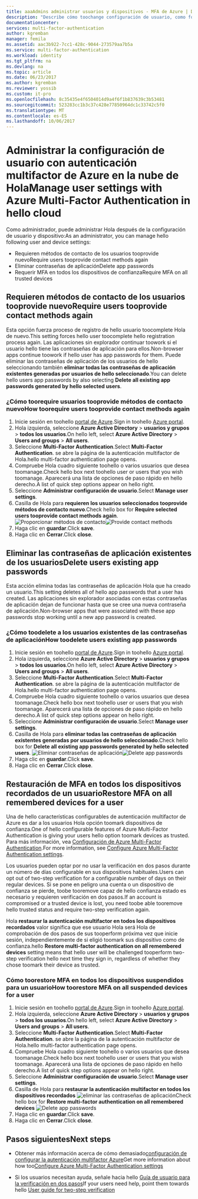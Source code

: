 ```yaml
---
title: aaaAdmins administrar usuarios y dispositivos - MFA de Azure | Documentos de Microsoft
description: "Describe cómo toochange configuración de usuario, como forzar Hola usuarios toodo Hola prueba el proceso de nuevo."
documentationcenter: 
services: multi-factor-authentication
author: kgremban
manager: femila
ms.assetid: aac3b922-7cc1-428c-9044-273579aa7b5a
ms.service: multi-factor-authentication
ms.workload: identity
ms.tgt_pltfrm: na
ms.devlang: na
ms.topic: article
ms.date: 06/23/2017
ms.author: kgremban
ms.reviewer: yossib
ms.custom: it-pro
ms.openlocfilehash: 8c35435e4f6504014d9a4f6f1b837639c3b53481
ms.sourcegitcommit: 523283cc1b3c37c428e77850964dc1c33742c5f0
ms.translationtype: MT
ms.contentlocale: es-ES
ms.lasthandoff: 10/06/2017
---
```

# <a name="manage-user-settings-with-azure-multi-factor-authentication-in-hello-cloud"></a><span data-ttu-id="69f1e-103">Administrar la configuración de usuario con autenticación multifactor de Azure en la nube de Hola</span><span class="sxs-lookup"><span data-stu-id="69f1e-103">Manage user settings with Azure Multi-Factor Authentication in hello cloud</span></span>
<span data-ttu-id="69f1e-104">Como administrador, puede administrar Hola después de la configuración de usuario y dispositivo:</span><span class="sxs-lookup"><span data-stu-id="69f1e-104">As an administrator, you can manage hello following user and device settings:</span></span>

* <span data-ttu-id="69f1e-105">Requieren métodos de contacto de los usuarios tooprovide nuevo</span><span class="sxs-lookup"><span data-stu-id="69f1e-105">Require users tooprovide contact methods again</span></span>
* <span data-ttu-id="69f1e-106">Eliminar contraseñas de aplicación</span><span class="sxs-lookup"><span data-stu-id="69f1e-106">Delete app passwords</span></span>
* <span data-ttu-id="69f1e-107">Requerir MFA en todos los dispositivos de confianza</span><span class="sxs-lookup"><span data-stu-id="69f1e-107">Require MFA on all trusted devices</span></span> 

## <a name="require-users-tooprovide-contact-methods-again"></a><span data-ttu-id="69f1e-108">Requieren métodos de contacto de los usuarios tooprovide nuevo</span><span class="sxs-lookup"><span data-stu-id="69f1e-108">Require users tooprovide contact methods again</span></span>
<span data-ttu-id="69f1e-109">Esta opción fuerza proceso de registro de hello usuario toocomplete Hola de nuevo.</span><span class="sxs-lookup"><span data-stu-id="69f1e-109">This setting forces hello user toocomplete hello registration process again.</span></span> <span data-ttu-id="69f1e-110">Las aplicaciones sin explorador continuar toowork si el usuario hello tiene las contraseñas de aplicación para ellos.</span><span class="sxs-lookup"><span data-stu-id="69f1e-110">Non-browser apps continue toowork if hello user has app passwords for them.</span></span>  <span data-ttu-id="69f1e-111">Puede eliminar las contraseñas de aplicación de los usuarios de hello seleccionando también **eliminar todas las contraseñas de aplicación existentes generadas por usuarios de hello seleccionado**.</span><span class="sxs-lookup"><span data-stu-id="69f1e-111">You can delete hello users app passwords by also selecting **Delete all existing app passwords generated by hello selected users**.</span></span>

### <a name="how-toorequire-users-tooprovide-contact-methods-again"></a><span data-ttu-id="69f1e-112">¿Cómo toorequire usuarios tooprovide métodos de contacto nuevo</span><span class="sxs-lookup"><span data-stu-id="69f1e-112">How toorequire users tooprovide contact methods again</span></span>
1. <span data-ttu-id="69f1e-113">Inicie sesión en toohello [portal de Azure](https://portal.azure.com).</span><span class="sxs-lookup"><span data-stu-id="69f1e-113">Sign in toohello [Azure portal](https://portal.azure.com).</span></span>
2. <span data-ttu-id="69f1e-114">Hola izquierda, seleccione **Azure Active Directory** > **usuarios y grupos** > **todos los usuarios**.</span><span class="sxs-lookup"><span data-stu-id="69f1e-114">On hello left, select **Azure Active Directory** > **Users and groups** > **All users**.</span></span>
3. <span data-ttu-id="69f1e-115">Seleccione **Multi-Factor Authentication**.</span><span class="sxs-lookup"><span data-stu-id="69f1e-115">Select **Multi-Factor Authentication**.</span></span> <span data-ttu-id="69f1e-116">se abre la página de la autenticación multifactor de Hola.</span><span class="sxs-lookup"><span data-stu-id="69f1e-116">hello multi-factor authentication page opens.</span></span> 
4. <span data-ttu-id="69f1e-117">Compruebe Hola cuadro siguiente toohello o varios usuarios que desea toomanage.</span><span class="sxs-lookup"><span data-stu-id="69f1e-117">Check hello box next toohello user or users that you wish toomanage.</span></span> <span data-ttu-id="69f1e-118">Aparecerá una lista de opciones de paso rápido en hello derecho.</span><span class="sxs-lookup"><span data-stu-id="69f1e-118">A list of quick step options appear on hello right.</span></span> 
5. <span data-ttu-id="69f1e-119">Seleccione **Administrar configuración de usuario**.</span><span class="sxs-lookup"><span data-stu-id="69f1e-119">Select **Manage user settings**.</span></span>
6. <span data-ttu-id="69f1e-120">Casilla de Hola para **requieren los usuarios seleccionados tooprovide métodos de contacto nuevo**.</span><span class="sxs-lookup"><span data-stu-id="69f1e-120">Check hello box for **Require selected users tooprovide contact methods again**.</span></span>
   <span data-ttu-id="69f1e-121">![Proporcionar métodos de contacto](./media/multi-factor-authentication-manage-users-and-devices/reproofup.png)</span><span class="sxs-lookup"><span data-stu-id="69f1e-121">![Provide contact methods](./media/multi-factor-authentication-manage-users-and-devices/reproofup.png)</span></span>
7. <span data-ttu-id="69f1e-122">Haga clic en **guardar**.</span><span class="sxs-lookup"><span data-stu-id="69f1e-122">Click **save**.</span></span>
8. <span data-ttu-id="69f1e-123">Haga clic en **Cerrar**.</span><span class="sxs-lookup"><span data-stu-id="69f1e-123">Click **close**.</span></span>

## <a name="delete-users-existing-app-passwords"></a><span data-ttu-id="69f1e-124">Eliminar las contraseñas de aplicación existentes de los usuarios</span><span class="sxs-lookup"><span data-stu-id="69f1e-124">Delete users existing app passwords</span></span>
<span data-ttu-id="69f1e-125">Esta acción elimina todas las contraseñas de aplicación Hola que ha creado un usuario.</span><span class="sxs-lookup"><span data-stu-id="69f1e-125">This setting deletes all of hello app passwords that a user has created.</span></span> <span data-ttu-id="69f1e-126">Las aplicaciones sin explorador asociadas con estas contraseñas de aplicación dejan de funcionar hasta que se cree una nueva contraseña de aplicación.</span><span class="sxs-lookup"><span data-stu-id="69f1e-126">Non-browser apps that were associated with these app passwords stop working until a new app password is created.</span></span>

### <a name="how-toodelete-users-existing-app-passwords"></a><span data-ttu-id="69f1e-127">¿Cómo toodelete a los usuarios existentes de las contraseñas de aplicación</span><span class="sxs-lookup"><span data-stu-id="69f1e-127">How toodelete users existing app passwords</span></span>
1. <span data-ttu-id="69f1e-128">Inicie sesión en toohello [portal de Azure](https://portal.azure.com).</span><span class="sxs-lookup"><span data-stu-id="69f1e-128">Sign in toohello [Azure portal](https://portal.azure.com).</span></span>
2. <span data-ttu-id="69f1e-129">Hola izquierda, seleccione **Azure Active Directory** > **usuarios y grupos** > **todos los usuarios**.</span><span class="sxs-lookup"><span data-stu-id="69f1e-129">On hello left, select **Azure Active Directory** > **Users and groups** > **All users**.</span></span>
3. <span data-ttu-id="69f1e-130">Seleccione **Multi-Factor Authentication**.</span><span class="sxs-lookup"><span data-stu-id="69f1e-130">Select **Multi-Factor Authentication**.</span></span> <span data-ttu-id="69f1e-131">se abre la página de la autenticación multifactor de Hola.</span><span class="sxs-lookup"><span data-stu-id="69f1e-131">hello multi-factor authentication page opens.</span></span> 
6. <span data-ttu-id="69f1e-132">Compruebe Hola cuadro siguiente toohello o varios usuarios que desea toomanage.</span><span class="sxs-lookup"><span data-stu-id="69f1e-132">Check hello box next toohello user or users that you wish toomanage.</span></span> <span data-ttu-id="69f1e-133">Aparecerá una lista de opciones de paso rápido en hello derecho.</span><span class="sxs-lookup"><span data-stu-id="69f1e-133">A list of quick step options appear on hello right.</span></span> 
7. <span data-ttu-id="69f1e-134">Seleccione **Administrar configuración de usuario**.</span><span class="sxs-lookup"><span data-stu-id="69f1e-134">Select **Manage user settings**.</span></span>
8. <span data-ttu-id="69f1e-135">Casilla de Hola para **eliminar todas las contraseñas de aplicación existentes generadas por usuarios de hello seleccionado**.</span><span class="sxs-lookup"><span data-stu-id="69f1e-135">Check hello box for **Delete all existing app passwords generated by hello selected users**.</span></span>
   <span data-ttu-id="69f1e-136">![Eliminar contraseñas de aplicación](./media/multi-factor-authentication-manage-users-and-devices/deleteapppasswords.png)</span><span class="sxs-lookup"><span data-stu-id="69f1e-136">![Delete app passwords](./media/multi-factor-authentication-manage-users-and-devices/deleteapppasswords.png)</span></span>
9. <span data-ttu-id="69f1e-137">Haga clic en **guardar**.</span><span class="sxs-lookup"><span data-stu-id="69f1e-137">Click **save**.</span></span>
10. <span data-ttu-id="69f1e-138">Haga clic en **Cerrar**.</span><span class="sxs-lookup"><span data-stu-id="69f1e-138">Click **close**.</span></span>

## <a name="restore-mfa-on-all-remembered-devices-for-a-user"></a><span data-ttu-id="69f1e-139">Restauración de MFA en todos los dispositivos recordados de un usuario</span><span class="sxs-lookup"><span data-stu-id="69f1e-139">Restore MFA on all remembered devices for a user</span></span>
<span data-ttu-id="69f1e-140">Una de hello características configurables de autenticación multifactor de Azure es dar a los usuarios Hola opción toomark dispositivos de confianza.</span><span class="sxs-lookup"><span data-stu-id="69f1e-140">One of hello configurable features of Azure Multi-Factor Authentication is giving your users hello option toomark devices as trusted.</span></span> <span data-ttu-id="69f1e-141">Para más información, vea [Configuración de Azure Multi-Factor Authentication](multi-factor-authentication-whats-next.md#remember-multi-factor-authentication-for-devices-that-users-trust).</span><span class="sxs-lookup"><span data-stu-id="69f1e-141">For more information, see [Configure Azure Multi-Factor Authentication settings](multi-factor-authentication-whats-next.md#remember-multi-factor-authentication-for-devices-that-users-trust).</span></span>

<span data-ttu-id="69f1e-142">Los usuarios pueden optar por no usar la verificación en dos pasos durante un número de días configurable en sus dispositivos habituales.</span><span class="sxs-lookup"><span data-stu-id="69f1e-142">Users can opt out of two-step verification for a configurable number of days on their regular devices.</span></span> <span data-ttu-id="69f1e-143">Si se pone en peligro una cuenta o un dispositivo de confianza se pierde, toobe tooremove capaz de hello confianza estado es necesario y requieren verificación en dos pasos.</span><span class="sxs-lookup"><span data-stu-id="69f1e-143">If an account is compromised or a trusted device is lost, you need toobe able tooremove hello trusted status and require two-step verification again.</span></span>

<span data-ttu-id="69f1e-144">Hola **restaurar la autenticación multifactor en todos los dispositivos recordados** valor significa que ese usuario Hola será Hola de comprobación de dos pasos de sus tooperform próxima vez que inicie sesión, independientemente de si eligió toomark sus dispositivo como de confianza.</span><span class="sxs-lookup"><span data-stu-id="69f1e-144">hello **Restore multi-factor authentication on all remembered devices** setting means that hello user will be challenged tooperform two-step verification hello next time they sign in, regardless of whether they chose toomark their device as trusted.</span></span> 

### <a name="how-toorestore-mfa-on-all-suspended-devices-for-a-user"></a><span data-ttu-id="69f1e-145">Cómo toorestore MFA en todos los dispositivos suspendidos para un usuario</span><span class="sxs-lookup"><span data-stu-id="69f1e-145">How toorestore MFA on all suspended devices for a user</span></span>
1. <span data-ttu-id="69f1e-146">Inicie sesión en toohello [portal de Azure](https://portal.azure.com).</span><span class="sxs-lookup"><span data-stu-id="69f1e-146">Sign in toohello [Azure portal](https://portal.azure.com).</span></span>
2. <span data-ttu-id="69f1e-147">Hola izquierda, seleccione **Azure Active Directory** > **usuarios y grupos** > **todos los usuarios**.</span><span class="sxs-lookup"><span data-stu-id="69f1e-147">On hello left, select **Azure Active Directory** > **Users and groups** > **All users**.</span></span>
3. <span data-ttu-id="69f1e-148">Seleccione **Multi-Factor Authentication**.</span><span class="sxs-lookup"><span data-stu-id="69f1e-148">Select **Multi-Factor Authentication**.</span></span> <span data-ttu-id="69f1e-149">se abre la página de la autenticación multifactor de Hola.</span><span class="sxs-lookup"><span data-stu-id="69f1e-149">hello multi-factor authentication page opens.</span></span> 
6. <span data-ttu-id="69f1e-150">Compruebe Hola cuadro siguiente toohello o varios usuarios que desea toomanage.</span><span class="sxs-lookup"><span data-stu-id="69f1e-150">Check hello box next toohello user or users that you wish toomanage.</span></span> <span data-ttu-id="69f1e-151">Aparecerá una lista de opciones de paso rápido en hello derecho.</span><span class="sxs-lookup"><span data-stu-id="69f1e-151">A list of quick step options appear on hello right.</span></span> 
7. <span data-ttu-id="69f1e-152">Seleccione **Administrar configuración de usuario**.</span><span class="sxs-lookup"><span data-stu-id="69f1e-152">Select **Manage user settings**.</span></span>
8. <span data-ttu-id="69f1e-153">Casilla de Hola para **restaurar la autenticación multifactor en todos los dispositivos recordados**
   ![eliminar las contraseñas de aplicación](./media/multi-factor-authentication-manage-users-and-devices/rememberdevices.png)</span><span class="sxs-lookup"><span data-stu-id="69f1e-153">Check hello box for **Restore multi-factor authentication on all remembered devices**
![Delete app passwords](./media/multi-factor-authentication-manage-users-and-devices/rememberdevices.png)</span></span>
9. <span data-ttu-id="69f1e-154">Haga clic en **guardar**.</span><span class="sxs-lookup"><span data-stu-id="69f1e-154">Click **save**.</span></span>
10. <span data-ttu-id="69f1e-155">Haga clic en **Cerrar**.</span><span class="sxs-lookup"><span data-stu-id="69f1e-155">Click **close**.</span></span>

## <a name="next-steps"></a><span data-ttu-id="69f1e-156">Pasos siguientes</span><span class="sxs-lookup"><span data-stu-id="69f1e-156">Next steps</span></span>

- <span data-ttu-id="69f1e-157">Obtener más información acerca de cómo demasiado[configuración de configurar la autenticación multifactor Azure](multi-factor-authentication-whats-next.md)</span><span class="sxs-lookup"><span data-stu-id="69f1e-157">Get more information about how too[Configure Azure Multi-Factor Authentication settings](multi-factor-authentication-whats-next.md)</span></span>

- <span data-ttu-id="69f1e-158">Si los usuarios necesitan ayuda, señale hacia hello [Guía de usuario para la verificación en dos pasos](./end-user/multi-factor-authentication-end-user.md)</span><span class="sxs-lookup"><span data-stu-id="69f1e-158">If your users need help, point them towards hello [User guide for two-step verification](./end-user/multi-factor-authentication-end-user.md)</span></span>

